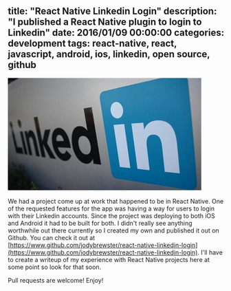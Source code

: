 title: "React Native Linkedin Login"
description: "I published a React Native plugin to login to Linkedin"
date: 2016/01/09 00:00:00
categories: development
tags: react-native, react, javascript, android, ios, linkedin, open source, github
------------------

![Linkedin](/images/react-native-linkedin-login/linkedin-logo.jpg)


We had a project come up at work that happened to be in React Native.  One of the
requested features for the app was having a way for users to login with their
Linkedin accounts. Since the project was deploying to both iOS and Android it had
to be built for both. I didn't really see anything worthwhile out there currently
so I created my own and published it out on Github. You can check it out at
[https://www.github.com/jodybrewster/react-native-linkedin-login](https://www.github.com/jodybrewster/react-native-linkedin-login).
I'll have to create a writeup of my experience with React Native projects here at
some point so look for that soon.

Pull requests are welcome! Enjoy!

